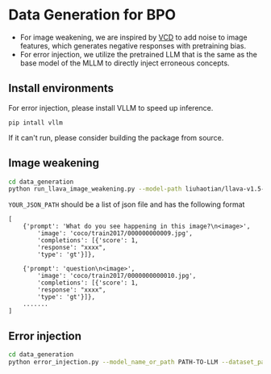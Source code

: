 # Data Generation for BPO
- For image weakening, we are inspired by [VCD](https://github.com/DAMO-NLP-SG/VCD) to add noise to image features, which generates negative responses with pretraining bias.
- For error injection, we utilize the pretrained LLM that is the same as the base model of the MLLM to directly inject erroneous concepts.


## Install environments
For error injection, please install VLLM to speed up inference.
```
pip intall vllm
```
If it can't run, please consider building the package from source.

## Image weakening
```bash
cd data_generation
python run_llava_image_weakening.py --model-path liuhaotian/llava-v1.5-13b --image_file YOUR_IMAGE_PATH --query YOUR_JSON_PATH --save_path OUTPUT_PATH
```

`YOUR_JSON_PATH` should be a list of json file and has the following format
```
[
    {'prompt': 'What do you see happening in this image?\n<image>',
        'image': 'coco/train2017/000000000009.jpg',
        'completions': [{'score': 1,
        'response': "xxxx",
        'type': 'gt'}]},

    {'prompt': 'question\n<image>',
        'image': 'coco/train2017/0000000000010.jpg',
        'completions': [{'score': 1,
        'response': "xxxx",
        'type': 'gt'}]},
    .......
]
```


## Error injection
```bash
cd data_generation
python error_injection.py --model_name_or_path PATH-TO-LLM --dataset_path PATH-TO-SFT-DATA --output_result_path PATH-TO-PREFERENCE-DATA
```

